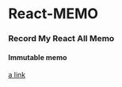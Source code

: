 # React-MEMO
### Record My React All Memo

#### Immutable memo
[a link](https://github.com/lastingyeh/React-MEMO/tree/master/ImmutableMemo)

